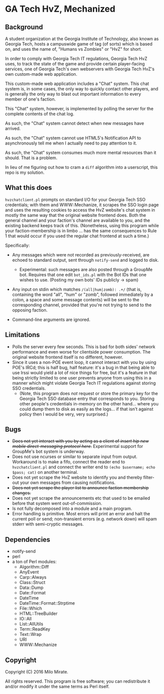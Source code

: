 # GA Tech HvZ, Mechanized

## Background

A student organization at the Georgia Institute of Technology, also known as Georgia Tech, hosts a campuswide game of tag (of sorts) which is based on, and uses the name of, "Humans vs Zombies" or "HvZ" for short.

In order to comply with Georgia Tech IT regulations, Georgia Tech HvZ uses, to track the state of the game and provide certain player-facing services, one of Georgia Tech's own webservers with Georgia Tech HvZ's own custom-made web application.

This custom-made web application includes a "Chat" system. This chat system is, in some cases, the only way to quickly contact other players, and is generally the only way to blast out important information to every member of one's faction.

This "Chat" system, however, is implemented by polling the server for the complete contents of the chat log.

As such, the "Chat" system cannot detect when new messages have arrived.

As such, the "Chat" system cannot use HTML5's Notification API to asynchronously tell me when I actually need to pay attention to it.

As such, the "Chat" system consumes much more mental resources than it should. That is a problem.

In lieu of me figuring out how to cram a `diff` algorithm into a userscript, this repo is my solution.

## What this does

`hvzchatclient.pl` prompts on standard I/O for your Georgia Tech SSO credentials; with them and WWW::Mechanize, it scrapes the SSO login page and uses the resulting cookies to access the HvZ website's chat system in mostly the same way that the original website frontend does. Both the general channel and your faction's channel are available to you, and the existing backend keeps track of this. (Nonetheless, using this program while your faction-membership is in limbo ... has the same consequences to Rule 1 that would occur if you used the regular chat frontend at such a time.)

Specifically:

- Any messages which were not recorded as previously-received, are echoed to standard output, sent through `notify-send` and logged to disk.

	- Experimental: such messages are also posted through a GroupMe bot. Requires that one edit `bot_ids.pl` with the Bot IDs that one wishes to use. (Posting my own bots' IDs publicly -> spam)

- Any input on stdin which matches `/(all|hum|zomb): .+/` (that is, containing the word "all", "hum" or "zomb", followed immediately by a colon, a space and some message contents) will be sent to the corresponding channel, provided that you're not trying to send to the opposing faction.

- Command-line arguments are ignored.

## Limitations

- Polls the server every few seconds. This is bad for both sides' network performance and even worse for clientside power consumption. The original website frontend itself is no different, however.
- Since it uses a non-POE event loop, it cannot interact with you by using POE's IRCd; this is half bug, half feature: it's a bug in that being able to use Irssi would yield a lot of nice things for free, but it's a feature in that being strictly limited to one user prevents anyone from using this in a manner which might violate Georgia Tech IT regulations against storing SSO credentials.
	- (Note, this program does *not* request or store the primary key for the Georgia Tech SSO database entry that corresponds to you. Storing other people's credentials in-memory on the other hand... where you could dump them to disk as easily as the logs... if that isn't against policy then I would be very, very surprised.)

## Bugs

- ~~Does not yet interact with you by acting as a client of *insert hip new mobile direct-messaging protocol here*.~~ Experimental support for GroupMe's bot system is underway.
- Does not use ncurses or similar to separate input from output. Workaround is to make a fifo, connect the reader end to `hvzchatclient.pl` and connect the writer end to `(echo $username; echo $pass; cat)` on another terminal.
- Does not yet scrape the HvZ website to identify you and thereby filter-out your own messages from causing notifications.
- ~~Does not yet scrape the player list to announce faction membership changes.~~
- Does not yet scrape the announcements etc that used to be emailed before that system went out-of-commission.
- Is not fully decomposed into a module and a main program.
- Error handling is primitive. Most errors will print an error and halt the current poll or send; non-transient errors (e.g. network down) will spam stderr with semi-cryptic messages.

## Dependencies

- notify-send
- perl
- a ton of Perl modules:
	- Algorithm::Diff
	- AnyEvent
	- Carp::Always
	- Class::Struct
	- Data::Dump
	- Date::Format
	- DateTime
	- DateTime::Format::Strptime
	- File::Which
	- HTML::TreeBuilder
	- IO::All
	- List::AllUtils
	- Term::ReadKey
	- Text::Wrap
	- URI
	- WWW::Mechanize

## Copyright

Copyright (C) 2016 Milo Mirate.

All rights reserved. This program is free software; you can redistribute it and/or modify it under the same terms as Perl itself.

